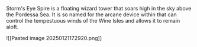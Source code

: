 Storm's Eye Spire is a floating wizard tower that soars high in the sky above the Pordessa Sea. It is so named for the arcane device within that can control the tempestuous winds of the Wine Isles and allows it to remain aloft.

![[Pasted image 20250121172920.png]]